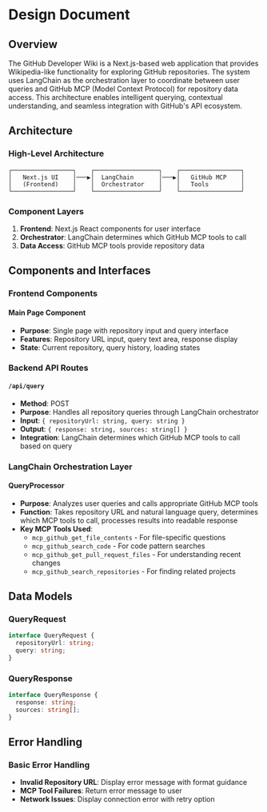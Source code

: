 # Design Document

## Overview

The GitHub Developer Wiki is a Next.js-based web application that provides Wikipedia-like functionality for exploring GitHub repositories. The system uses LangChain as the orchestration layer to coordinate between user queries and GitHub MCP (Model Context Protocol) for repository data access. This architecture enables intelligent querying, contextual understanding, and seamless integration with GitHub's API ecosystem.

## Architecture

### High-Level Architecture

```
┌─────────────────┐    ┌──────────────────┐    ┌─────────────────┐
│   Next.js UI    │───▶│  LangChain       │───▶│   GitHub MCP    │
│   (Frontend)    │    │  Orchestrator    │    │   Tools         │
└─────────────────┘    └──────────────────┘    └─────────────────┘
```

### Component Layers

1. **Frontend**: Next.js React components for user interface
2. **Orchestrator**: LangChain determines which GitHub MCP tools to call
3. **Data Access**: GitHub MCP tools provide repository data

## Components and Interfaces

### Frontend Components

#### Main Page Component
- **Purpose**: Single page with repository input and query interface
- **Features**: Repository URL input, query text area, response display
- **State**: Current repository, query history, loading states

### Backend API Routes

#### `/api/query`
- **Method**: POST
- **Purpose**: Handles all repository queries through LangChain orchestrator
- **Input**: `{ repositoryUrl: string, query: string }`
- **Output**: `{ response: string, sources: string[] }`
- **Integration**: LangChain determines which GitHub MCP tools to call based on query

### LangChain Orchestration Layer

#### QueryProcessor
- **Purpose**: Analyzes user queries and calls appropriate GitHub MCP tools
- **Function**: Takes repository URL and natural language query, determines which MCP tools to call, processes results into readable response
- **Key MCP Tools Used**:
  - `mcp_github_get_file_contents` - For file-specific questions
  - `mcp_github_search_code` - For code pattern searches
  - `mcp_github_get_pull_request_files` - For understanding recent changes
  - `mcp_github_search_repositories` - For finding related projects

## Data Models

### QueryRequest
```typescript
interface QueryRequest {
  repositoryUrl: string;
  query: string;
}
```

### QueryResponse
```typescript
interface QueryResponse {
  response: string;
  sources: string[];
}
```

## Error Handling

### Basic Error Handling
- **Invalid Repository URL**: Display error message with format guidance
- **MCP Tool Failures**: Return error message to user
- **Network Issues**: Display connection error with retry option

